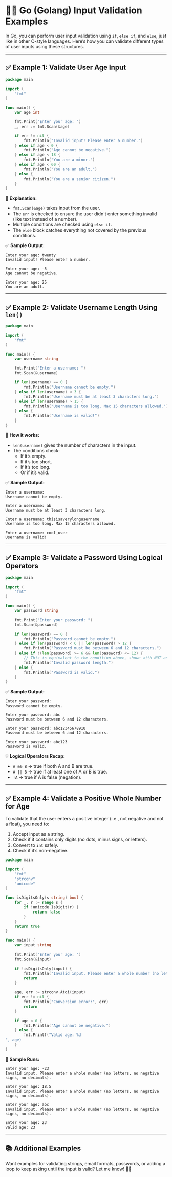 
# 🧑‍💻 Go (Golang) Input Validation Examples

In Go, you can perform user input validation using `if`, `else if`, and `else`, just like in other C-style languages. Here’s how you can validate different types of user inputs using these structures.

---

## ✅ Example 1: Validate User Age Input

```go
package main

import (
    "fmt"
)

func main() {
    var age int

    fmt.Print("Enter your age: ")
    _, err := fmt.Scan(&age)

    if err != nil {
        fmt.Println("Invalid input! Please enter a number.")
    } else if age < 0 {
        fmt.Println("Age cannot be negative.")
    } else if age < 18 {
        fmt.Println("You are a minor.")
    } else if age < 60 {
        fmt.Println("You are an adult.")
    } else {
        fmt.Println("You are a senior citizen.")
    }
}
```

🧠 **Explanation:**

- `fmt.Scan(&age)` takes input from the user.
- The `err` is checked to ensure the user didn't enter something invalid (like text instead of a number).
- Multiple conditions are checked using `else if`.
- The `else` block catches everything not covered by the previous conditions.

✅ **Sample Output:**

```
Enter your age: twenty
Invalid input! Please enter a number.

Enter your age: -5
Age cannot be negative.

Enter your age: 25
You are an adult.
```

---

## ✅ Example 2: Validate Username Length Using `len()`

```go
package main

import (
    "fmt"
)

func main() {
    var username string

    fmt.Print("Enter a username: ")
    fmt.Scan(&username)

    if len(username) == 0 {
        fmt.Println("Username cannot be empty.")
    } else if len(username) < 3 {
        fmt.Println("Username must be at least 3 characters long.")
    } else if len(username) > 15 {
        fmt.Println("Username is too long. Max 15 characters allowed.")
    } else {
        fmt.Println("Username is valid!")
    }
}
```

🧠 **How it works:**

- `len(username)` gives the number of characters in the input.
- The conditions check:
    - If it’s empty.
    - If it’s too short.
    - If it’s too long.
    - Or if it’s valid.

✅ **Sample Output:**

```
Enter a username: 
Username cannot be empty.

Enter a username: ab
Username must be at least 3 characters long.

Enter a username: thisisaverylongusername
Username is too long. Max 15 characters allowed.

Enter a username: cool_user
Username is valid!
```

---

## ✅ Example 3: Validate a Password Using Logical Operators

```go
package main

import (
    "fmt"
)

func main() {
    var password string

    fmt.Print("Enter your password: ")
    fmt.Scan(&password)

    if len(password) == 0 {
        fmt.Println("Password cannot be empty.")
    } else if len(password) < 6 || len(password) > 12 {
        fmt.Println("Password must be between 6 and 12 characters.")
    } else if !(len(password) >= 6 && len(password) <= 12) {
        // This is equivalent to the condition above, shown with NOT and AND
        fmt.Println("Invalid password length.")
    } else {
        fmt.Println("Password is valid.")
    }
}
```

✅ **Sample Output:**

```
Enter your password: 
Password cannot be empty.

Enter your password: abc
Password must be between 6 and 12 characters.

Enter your password: abc12345678910
Password must be between 6 and 12 characters.

Enter your password: abc123
Password is valid.
```

💡 **Logical Operators Recap:**

- `A && B` → true if both A and B are true.
- `A || B` → true if at least one of A or B is true.
- `!A` → true if A is false (negation).

---

## ✅ Example 4: Validate a Positive Whole Number for Age

To validate that the user enters a positive integer (i.e., not negative and not a float), you need to:
1. Accept input as a string.
2. Check if it contains only digits (no dots, minus signs, or letters).
3. Convert to `int` safely.
4. Check if it’s non-negative.

```go
package main

import (
    "fmt"
    "strconv"
    "unicode"
)

func isDigitsOnly(s string) bool {
    for _, r := range s {
        if !unicode.IsDigit(r) {
            return false
        }
    }
    return true
}

func main() {
    var input string

    fmt.Print("Enter your age: ")
    fmt.Scan(&input)

    if !isDigitsOnly(input) {
        fmt.Println("Invalid input. Please enter a whole number (no letters, no negative signs, no decimals).")
        return
    }

    age, err := strconv.Atoi(input)
    if err != nil {
        fmt.Println("Conversion error:", err)
        return
    }

    if age < 0 {
        fmt.Println("Age cannot be negative.")
    } else {
        fmt.Printf("Valid age: %d
", age)
    }
}
```

🧪 **Sample Runs:**

```
Enter your age: -23
Invalid input. Please enter a whole number (no letters, no negative signs, no decimals).

Enter your age: 18.5
Invalid input. Please enter a whole number (no letters, no negative signs, no decimals).

Enter your age: abc
Invalid input. Please enter a whole number (no letters, no negative signs, no decimals).

Enter your age: 23
Valid age: 23
```

---

## 📚 Additional Examples

Want examples for validating strings, email formats, passwords, or adding a loop to keep asking until the input is valid? Let me know! 👨‍💻
